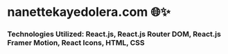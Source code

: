 # nanettekayedolera.com  🌐✨  
### Technologies Utilized: React.js, React.js Router DOM, React.js Framer Motion, React Icons, HTML, CSS  
